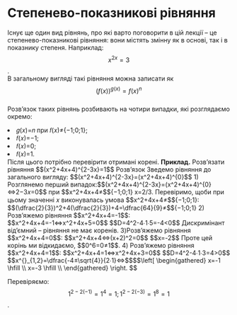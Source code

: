 # Степенево-показникові рівняння

Існує ще один вид рівнянь, про які варто поговорити в цій лекції – це степенево-показникові
рівняння: вони містять змінну як в основі, так і в показнику степеня. Наприклад: $$x^{2x}=3$$   .     
В загальному вигляді такі рівняння можна записати як        
$$(f(x))^{g(x)}=f(x)^n$$        
Розв’язок таких рівнянь розбивають на чотири випадки, які розглядаємо окремо:     
<li>𝑔(𝑥)=𝑛 при 𝑓(𝑥)≠{−1;0;1};</li>
<li>𝑓(𝑥)=−1;</li>
<li>𝑓(𝑥)=0;</li>
<li>𝑓(𝑥)=1.</li>      
Після цього потрібно перевірити отримані корені.        
<b>Приклад.</b>         
Розв’язати рівняння $$(x^2+4x+4)^{2-3x}=1$$     
Розв’язок       
Зведемо рівняння до загального вигляду: $$(x^2+4x+4)^{2-3x}=(x^2+4x+4)^{0}$$
1) Розглянемо перший випадок:$$(x^2+4x+4)^{2-3x}=(x^2+4x+4)^{0}⇔2−3𝑥=0$$ при $$x^2+4x+4≠$${−1;0;1}
x=2/3.
Перевіримо, щоби при цьому значенні 𝑥 виконувалась умова $$x^2+4x+4≠$${−1;0;1}:      
$$(\dfrac{2}{3})^2+4(\dfrac{2}{3})+4=\dfrac{64}{9}≠$${−1;0;1}       
2) Розв’яжемо рівняння $$x^2+4x+4=-1$$:     
$$x^2+4x+4=-1⇔x^2+4x+5=0$$      
$$D=4^2-4∙1∙5=-4<0$$        
Дискримінант від’ємний – рівняння не має коренів.
3)Розв’яжемо рівняння $$x^2+4x+4=0$$:       
$$x^2+4x+4⇔(x+2)^2=0$$          
$$x=-2$$    
Проте цей корінь ми відкидаємо, $$0^6=0≠1$$.
4) Розв’яжемо рівняння $$x^2+4x+4=1$$:     
$$x^2+4x+4=1⇔x^2+4x+3=0$$      
$$D=4^2-4∙1∙3=4>0$$ 
$$x^{}_{1,2}=\dfrac{-4±\sqrt{4}}{2∙1}⇔$$$$\left[ \begin{gathered}
	x=-1 \hfill \\
	x=-3 \hfill \\
	\end{gathered}
	\right. $$          
	
Перевіряємо: $$1^{2-2(-1)}=1^4=1;1^{2-2(-3)}=1^8=1$$.
